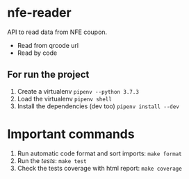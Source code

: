 # nfe-reader
API to read data from NFE coupon.

* Read from qrcode url
* Read by code


## For run the project

1. Create a virtualenv `pipenv --python 3.7.3`
2. Load the virtualenv `pipenv shell`
3. Install the dependencies (dev too)  `pipenv install --dev`

# Important commands

1. Run automatic code format and sort imports: `make format`
2. Run the *tests*: `make test`
3. Check the tests coverage with html report: `make coverage`
